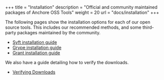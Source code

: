 +++
title = "Installation"
description = "Official and community maintained packages of Anchore OSS Tools"
weight = 20
url = "docs/installation"
+++

The following pages show the installation options for each of our open source tools. This includes our recommended methods, and some third-party packages maintained by the community.

- [Syft installation guide](/docs/installation/syft/)
- [Grype installation guide](/docs/installation/grype/)
- [Grant installation guide](/docs/installation/grant/)

We also have a guide detailing how to verify the downloads.

- [Verifying Downloads](/docs/installation/verification/)
